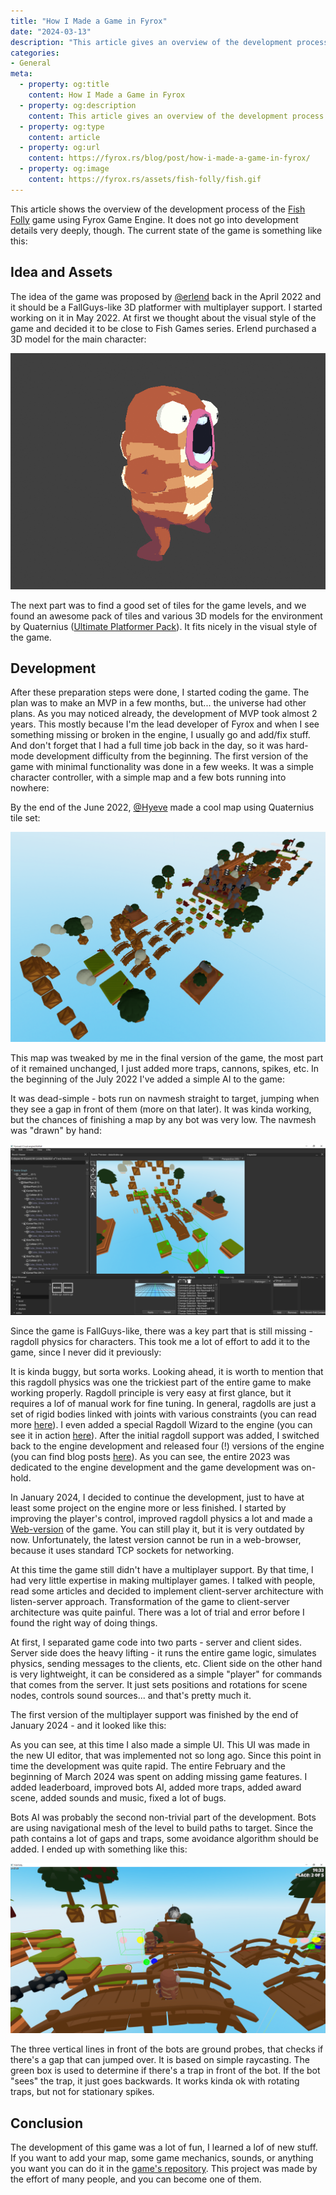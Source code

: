```yaml
---
title: "How I Made a Game in Fyrox"
date: "2024-03-13"
description: "This article gives an overview of the development process of Fish Folly game."
categories: 
- General
meta:
  - property: og:title
    content: How I Made a Game in Fyrox
  - property: og:description
    content: This article gives an overview of the development process of Fish Folly game.
  - property: og:type
    content: article
  - property: og:url
    content: https://fyrox.rs/blog/post/how-i-made-a-game-in-fyrox/
  - property: og:image
    content: https://fyrox.rs/assets/fish-folly/fish.gif
---
```


This article shows the overview of the development process of the [Fish Folly](https://github.com/mrDIMAS/FishFolly) 
game using Fyrox Game Engine. It does not go into development details very deeply, though. The current state of the game is 
something like this:

<YtVideo url="https://www.youtube.com/embed/mxcSnWft0gQ" />

## Idea and Assets

The idea of the game was proposed by [@erlend](https://github.com/erlend-sh) back in the April 2022 and it should be a FallGuys-like 3D 
platformer with multiplayer support. I started working on it in May 2022. At first we thought about the visual style of the game 
and decided it to be close to Fish Games series. Erlend purchased a 3D model for the main character:

![fish](/assets/fish-folly/fish.gif)

The next part was to find a good set of tiles for the game levels, and we found an awesome pack of tiles and various 3D models for
the environment by Quaternius ([Ultimate Platformer Pack](https://quaternius.itch.io/ultimate-platformer-pack)). It fits nicely in the
visual style of the game.

## Development

After these preparation steps were done, I started coding the game. The plan was to make an MVP in a few months, but... the universe had
other plans. As you may noticed already, the development of MVP took almost 2 years. This mostly because I'm the lead developer of 
Fyrox and when I see something missing or broken in the engine, I usually go and add/fix stuff. And don't forget that I had a full
time job back in the day, so it was hard-mode development difficulty from the beginning. The first version of the game with 
minimal functionality was done in a few weeks. It was a simple character controller, with a simple map and a few bots running into
nowhere:

<YtVideo url="https://www.youtube.com/embed/DrugAFKi-GQ" />

By the end of the June 2022, [@Hyeve](https://github.com/Hyeve-jrs) made a cool map using Quaternius tile set:

![fish](/assets/fish-folly/map.png)

This map was tweaked by me in the final version of the game, the most part of it remained unchanged, I just added more traps, cannons,
spikes, etc. In the beginning of the July 2022 I've added a simple AI to the game:

<YtVideo url="https://www.youtube.com/embed/YRE5g57aZEg" />

It was dead-simple - bots run on navmesh straight to target, jumping when they see a gap in front of them (more on that later). It was 
kinda working, but the chances of finishing a map by any bot was very low. The navmesh was "drawn" by hand:

![navmesh](/assets/fish-folly/navmesh.webp)

Since the game is FallGuys-like, there was a key part that is still missing - ragdoll physics for characters. This took me a lot of 
effort to add it to the game, since I never did it previously:

<YtVideo url="https://www.youtube.com/embed/RuoLInE34dM" />

It is kinda buggy, but sorta works. Looking ahead, it is worth to mention that this ragdoll physics was one the trickiest part of the
entire game to make working properly. Ragdoll principle is very easy at first glance, but it requires a lof of manual work for fine 
tuning. In general, ragdolls are just a set of rigid bodies linked with joints with various constraints (you can read more 
[here](https://fyrox-book.github.io/physics/ragdoll.html)). I even added a special Ragdoll Wizard to the engine (you can see it in action 
[here](https://www.youtube.com/watch?v=TxSlqGhCxYc)). After the initial ragdoll support was added, I switched back to the engine development and 
released four (!) versions of the engine (you can find blog posts [here](https://fyrox.rs/blog/)). As you can see, the entire 2023 was
dedicated to the engine development and the game development was on-hold. 

In January 2024, I decided to continue the development, just to have at least some project on the engine more or less finished. I started
by improving the player's control, improved ragdoll physics a lot and made a [Web-version](https://fyrox.rs/assets/demo/fish_folly/index.html) 
of the game. You can still play it, but it is very outdated by now. Unfortunately, the latest version cannot be run in a web-browser,
because it uses standard TCP sockets for networking. 

At this time the game still didn't have a multiplayer support. By that time, I had very little expertise in making multiplayer games.
I talked with people, read some articles and decided to implement client-server architecture with listen-server approach. Transformation
of the game to client-server architecture was quite painful. There was a lot of trial and error before I found the right way of doing 
things. 

At first, I separated game code into two parts - server and client sides. Server side does the heavy lifting - it runs the entire
game logic, simulates physics, sending messages to the clients, etc. Client side on the other hand is very lightweight, it can be considered
as a simple "player" for commands that comes from the server. It just sets positions and rotations for scene nodes, controls sound sources... 
and that's pretty much it. 

The first version of the multiplayer support was finished by the end of January 2024 - and it looked like this:

<YtVideo url="https://www.youtube.com/embed/b8Fs9fF6AJ8" />

As you can see, at this time I also made a simple UI. This UI was made in the new UI editor, that was implemented not so long ago. Since
this point in time the development was quite rapid. The entire February and the beginning of March 2024 was spent on adding missing game 
features. I added leaderboard, improved bots AI, added more traps, added award scene, added sounds and music, fixed a lot of bugs. 

Bots AI was probably the second non-trivial part of the development. Bots are using navigational mesh of the level to build paths to target.
Since the path contains a lot of gaps and traps, some avoidance algorithm should be added. I ended up with something like this:

![bots ai](/assets/fish-folly/bots_ai.png)

The three vertical lines in front of the bots are ground probes, that checks if there's a gap that can jumped over. It is based on simple
raycasting. The green box is used to determine if there's a trap in front of the bot. If the bot "sees" the trap, it just goes backwards. 
It works kinda ok with rotating traps, but not for stationary spikes.

## Conclusion

The development of this game was a lot of fun, I learned a lof of new stuff. If you want to add your map, some game mechanics, sounds, or
anything you want you can do it in the [game's repository](https://github.com/mrDIMAS/FishFolly). This project was made by the effort of
many people, and you can become one of them.